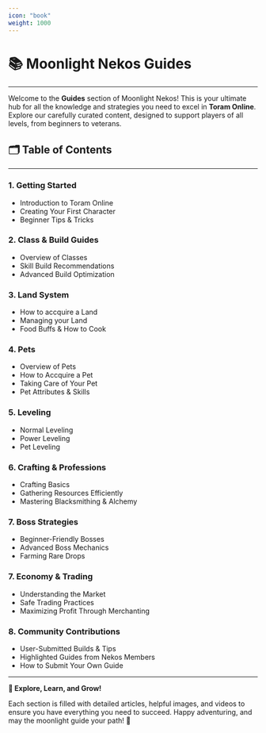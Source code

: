 ```yaml
---
icon: "book"
weight: 1000
---
```

# 📚 Moonlight Nekos Guides

___
Welcome to the **Guides** section of Moonlight Nekos! This is your ultimate hub for all the knowledge and strategies you need to excel in **Toram Online**. Explore our carefully curated content, designed to support players of all levels, from beginners to veterans.

## 🗂 Table of Contents

___

### 1. Getting Started

- Introduction to Toram Online
- Creating Your First Character
- Beginner Tips & Tricks
  
### 2. Class & Build Guides

- Overview of Classes
- Skill Build Recommendations
- Advanced Build Optimization

### 3. Land System

- How to accquire a Land
- Managing your Land
- Food Buffs & How to Cook

### 4. Pets

- Overview of Pets
- How to Accquire a Pet
- Taking Care of Your Pet
- Pet Attributes & Skills
  
### 5. Leveling

- Normal Leveling
- Power Leveling
- Pet Leveling
  
### 6. Crafting & Professions

- Crafting Basics
- Gathering Resources Efficiently
- Mastering Blacksmithing & Alchemy

### 7. Boss Strategies

- Beginner-Friendly Bosses
- Advanced Boss Mechanics
- Farming Rare Drops

### 7. Economy & Trading

- Understanding the Market
- Safe Trading Practices
- Maximizing Profit Through Merchanting

### 8. Community Contributions

- User-Submitted Builds & Tips
- Highlighted Guides from Nekos Members
- How to Submit Your Own Guide

---

**📖 Explore, Learn, and Grow!**

Each section is filled with detailed articles, helpful images, and videos to ensure you have everything you need to succeed. Happy adventuring, and may the moonlight guide your path! 🌙
